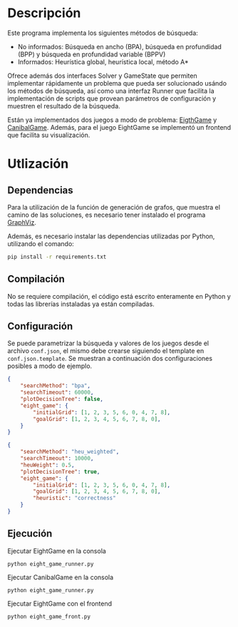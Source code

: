 # Descripción

Este programa implementa los siguientes métodos de búsqueda:
- No informados: Búsqueda en ancho (BPA), búsqueda en profundidad (BPP) y búsqueda en profundidad variable (BPPV)
- Informados: Heurística global, heurística local, método A*

Ofrece además dos interfaces Solver y GameState que permiten implementar rápidamente un problema que pueda ser solucionado
usándo los métodos de búsqueda, así como una interfaz Runner que facilita la implementación de scripts que provean parámetros
de configuración y muestren el resultado de la búsqueda.

Están ya implementados dos juegos a modo de problema: [EigthGame](https://www.cut-the-knot.org/SimpleGames/EightDigitPuzzle.shtml) y [CanibalGame](https://es.wikipedia.org/wiki/Acertijo_de_los_misioneros_y_los_can%C3%ADbales). Además, para el juego EightGame se implementó un frontend que facilita su visualización.

# Utlización

## Dependencias

Para la utilización de la función de generación de grafos, que muestra el camino de las soluciones, es necesario tener instalado
el programa [GraphViz](https://graphviz.org/download/).

Además, es necesario instalar las dependencias utilizadas por Python, utilizando el comando:
```bash
pip install -r requirements.txt
```

## Compilación

No se requiere compilación, el código está escrito enteramente en Python y todas las librerías instaladas ya están compiladas.

## Configuración
Se puede parametrizar la búsqueda y valores de los juegos desde el archivo `conf.json`, el mismo debe crearse siguiendo el template en `conf.json.template`.
Se muestran a continuación dos configuraciones posibles a modo de ejemplo.

```json
{
    "searchMethod": "bpa",
    "searchTimeout": 60000,
    "plotDecisionTree": false,
    "eight_game": {
        "initialGrid": [1, 2, 3, 5, 6, 0, 4, 7, 8],
        "goalGrid": [1, 2, 3, 4, 5, 6, 7, 8, 0],
    }
}
```

```json
{
    "searchMethod": "heu_weighted",
    "searchTimeout": 10000,
    "heuWeight": 0.5,
    "plotDecisionTree": true,
    "eight_game": {
        "initialGrid": [1, 2, 3, 5, 6, 0, 4, 7, 8],
        "goalGrid": [1, 2, 3, 4, 5, 6, 7, 8, 0],
        "heuristic": "correctness"
    }
}
```

## Ejecución
Ejecutar EightGame en la consola
```
python eight_game_runner.py
```
Ejecutar CanibalGame en la consola
```
python eight_game_runner.py
```
Ejecutar EightGame con el frontend
```
python eight_game_front.py
```